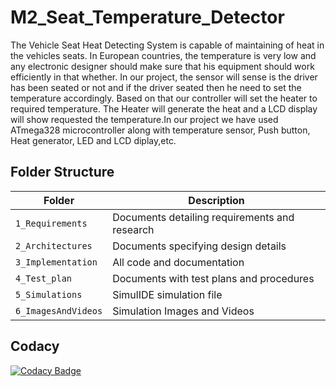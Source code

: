 # M2_Seat_Temperature_Detector
The Vehicle Seat Heat Detecting System is capable of maintaining of heat in the vehicles seats. In European countries, the temperature is very low and any electronic designer should make sure that his equipment should work efficiently in that whether. In our project, the sensor will sense is the driver has been seated or not and if the driver seated then he need to set the temperature accordingly. Based on that our controller will set the heater to required temperature. The Heater will generate the heat and a LCD display will show requested the temperature.In our project we have used ATmega328 microcontroller along with temperature sensor, Push button, Heat generator, LED and LCD diplay,etc.

## Folder Structure
|Folder             | Description |
|-------------------| -----------------------------------------|
| `1_Requirements`   | Documents detailing requirements and research|
| `2_Architectures`         | Documents specifying design details|
| `3_Implementation` | All code and documentation|
| `4_Test_plan`      | Documents with test plans and procedures|
| `5_Simulations`      | SimulIDE simulation file|
| `6_ImagesAndVideos`      | Simulation Images and Videos|


## Codacy
[![Codacy Badge](https://app.codacy.com/project/badge/Grade/b6b98c6e2e864a36bee45c584d360bff)](https://www.codacy.com/gh/KeeKs36/M2_Seat_Temperature_Detector/dashboard?utm_source=github.com&amp;utm_medium=referral&amp;utm_content=KeeKs36/M2_Seat_Temperature_Detector&amp;utm_campaign=Badge_Grade)

